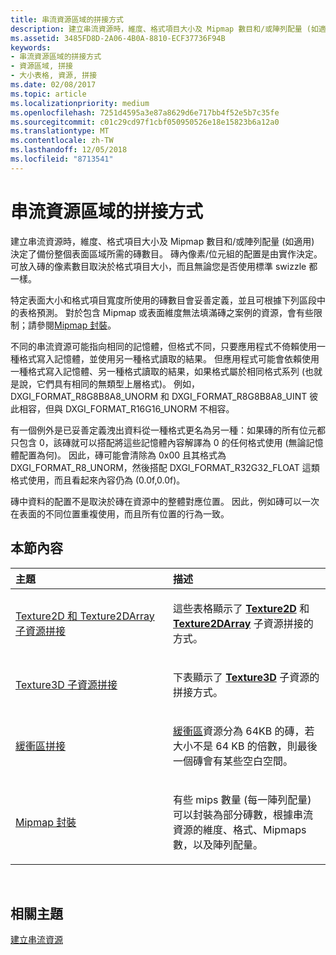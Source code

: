 ```yaml
---
title: 串流資源區域的拼接方式
description: 建立串流資源時，維度、格式項目大小及 Mipmap 數目和/或陣列配量 (如適用) 決定了備份整個表面區域所需的磚數目。
ms.assetid: 3485FD8D-2A06-4B0A-8810-ECF37736F94B
keywords:
- 串流資源區域的拼接方式
- 資源區域, 拼接
- 大小表格, 資源, 拼接
ms.date: 02/08/2017
ms.topic: article
ms.localizationpriority: medium
ms.openlocfilehash: 7251d4595a3e87a8629d6e717bb4f52e5b7c35fe
ms.sourcegitcommit: c01c29cd97f1cbf050950526e18e15823b6a12a0
ms.translationtype: MT
ms.contentlocale: zh-TW
ms.lasthandoff: 12/05/2018
ms.locfileid: "8713541"
---
```

# <a name="how-a-streaming-resources-area-is-tiled"></a>串流資源區域的拼接方式


建立串流資源時，維度、格式項目大小及 Mipmap 數目和/或陣列配量 (如適用) 決定了備份整個表面區域所需的磚數目。 磚內像素/位元組的配置是由實作決定。 可放入磚的像素數目取決於格式項目大小，而且無論您是否使用標準 swizzle 都一樣。

特定表面大小和格式項目寬度所使用的磚數目會妥善定義，並且可根據下列區段中的表格預測。 對於包含 Mipmap 或表面維度無法填滿磚之案例的資源，會有些限制；請參閱[Mipmap 封裝](mipmap-packing.md)。

不同的串流資源可能指向相同的記憶體，但格式不同，只要應用程式不倚賴使用一種格式寫入記憶體，並使用另一種格式讀取的結果。 但應用程式可能會依賴使用一種格式寫入記憶體、另一種格式讀取的結果，如果格式屬於相同格式系列 (也就是說，它們具有相同的無類型上層格式)。 例如，DXGI\_FORMAT\_R8G8B8A8\_UNORM 和 DXGI\_FORMAT\_R8G8B8A8\_UINT 彼此相容，但與 DXGI\_FORMAT\_R16G16\_UNORM 不相容。

有一個例外是已妥善定義洩出資料從一種格式更名為另一種：如果磚的所有位元都只包含 0，該磚就可以搭配將這些記憶體內容解譯為 0 的任何格式使用 (無論記憶體配置為何)。 因此，磚可能會清除為 0x00 且其格式為 DXGI\_FORMAT\_R8\_UNORM，然後搭配 DXGI\_FORMAT\_R32G32\_FLOAT 這類格式使用，而且看起來內容仍為 (0.0f,0.0f)。

磚中資料的配置不是取決於磚在資源中的整體對應位置。 因此，例如磚可以一次在表面的不同位置重複使用，而且所有位置的行為一致。

## <a name="span-idin-this-sectionspanin-this-section"></a><span id="in-this-section"></span>本節內容


<table>
<colgroup>
<col width="50%" />
<col width="50%" />
</colgroup>
<thead>
<tr class="header">
<th align="left">主題</th>
<th align="left">描述</th>
</tr>
</thead>
<tbody>
<tr class="odd">
<td align="left"><p><a href="texture2d-and-texture2darray-subresource-tiling.md">Texture2D 和 Texture2DArray 子資源拼接</a></p></td>
<td align="left"><p>這些表格顯示了 <a href="https://msdn.microsoft.com/library/windows/desktop/ff471525"><strong>Texture2D</strong></a> 和 <a href="https://msdn.microsoft.com/library/windows/desktop/ff471526"><strong>Texture2DArray</strong></a> 子資源拼接的方式。</p></td>
</tr>
<tr class="even">
<td align="left"><p><a href="texture3d-subresource-tiling.md">Texture3D 子資源拼接</a></p></td>
<td align="left"><p>下表顯示了 <a href="https://msdn.microsoft.com/library/windows/desktop/ff471562"><strong>Texture3D</strong></a> 子資源的拼接方式。</p></td>
</tr>
<tr class="odd">
<td align="left"><p><a href="buffer-tiling.md">緩衝區拼接</a></p></td>
<td align="left"><p><a href="introduction-to-buffers.md">緩衝區</a>資源分為 64KB 的磚，若大小不是 64 KB 的倍數，則最後一個磚會有某些空白空間。</p></td>
</tr>
<tr class="even">
<td align="left"><p><a href="mipmap-packing.md">Mipmap 封裝</a></p></td>
<td align="left"><p>有些 mips 數量 (每一陣列配量) 可以封裝為部分磚數，根據串流資源的維度、格式、Mipmaps 數，以及陣列配量。</p></td>
</tr>
</tbody>
</table>

 

## <a name="span-idrelated-topicsspanrelated-topics"></a><span id="related-topics"></span>相關主題


[建立串流資源](creating-streaming-resources.md)

 

 




